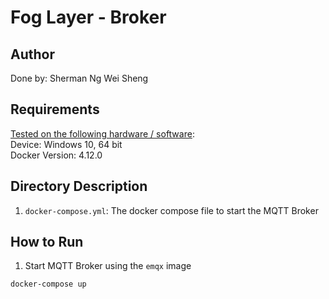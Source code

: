 # Fog Layer - Broker
## Author
Done by: Sherman Ng Wei Sheng

## Requirements
<u>Tested on the following hardware / software</u>: <br/>
Device: Windows 10, 64 bit<br/>
Docker Version: 4.12.0<br/>

## Directory Description
1. `docker-compose.yml`: The docker compose file to start the MQTT Broker

## How to Run
1. Start MQTT Broker using the `emqx` image
```bash
docker-compose up
```